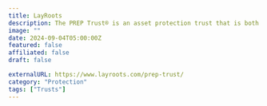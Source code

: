 ```yaml
---
title: LayRoots
description: The PREP Trust® is an asset protection trust that is both an offshore trust and a domestic trust.
image: ""
date: 2024-09-04T05:00:00Z
featured: false
affiliated: false
draft: false

externalURL: https://www.layroots.com/prep-trust/
category: "Protection"
tags: ["Trusts"]
---
```

